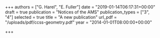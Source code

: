 +++
authors = ["G. Harel", "E. Fuller"]
date = "2019-01-14T06:17:31+00:00"
draft = true
publication = "Notices of the AMS"
publication_types = ["3", "4"]
selected = true
title = "A new publication"
url_pdf = "/uploads/pdf/ccss-geometry.pdf"
year = "2014-01-01T08:00:00+00:00"

+++
